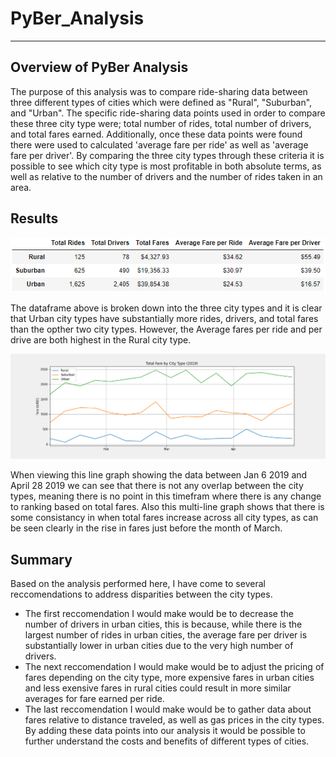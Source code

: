 # PyBer_Analysis
---
## Overview of PyBer Analysis
The purpose of this analysis was to compare ride-sharing data between three different types of cities which were defined as "Rural", "Suburban", and "Urban".  The specific ride-sharing data points used in order to compare these three city type were; total number of rides, total number of drivers, and total fares earned.  Additionally, once these data points were found there were used to calculated 'average fare per ride' as well as 'average fare per driver'.  By comparing the three city types through these criteria it is possible to see which city type is most profitable in both absolute terms, as well as relative to the number of drivers and the number of rides taken in an area.
## Results
![PyBer_Summary_DF](https://github.com/conpm/PyBer_Analysis/blob/main/analysis/PyBer_Summary_DF.PNG)

The dataframe above is broken down into the three city types and it is clear that Urban city types have substantially more rides, drivers, and total fares than the opther two city types.  However, the Average fares per ride and per drive are both highest in the Rural city type.

![PyBer_fare_summary](https://github.com/conpm/PyBer_Analysis/blob/main/analysis/PyBer_fare_summary.png)

When viewing this line graph showing the data between Jan 6 2019 and April 28 2019 we can see that there is not any overlap between the city types, meaning there is no point in this timefram where there is any change to ranking based on total fares.  Also this multi-line graph shows that there is some consistancy in when total fares increase across all city types, as can be seen clearly in the rise in fares just before the month of March.

## Summary
Based on the analysis performed here, I have come to several reccomendations to address disparities between the city types.  
- The first reccomendation I would make would be to decrease the number of drivers in urban cities, this is because, while there is the largest number of rides in urban cities, the average fare per driver is substantially lower in urban cities due to the very high number of drivers.
- The next reccomendation I would make would be to adjust the pricing of fares depending on the city type, more expensive fares in urban cities and less exensive fares in rural cities could result in more similar averages for fare earned per ride.
- The last reccomendation I would make would be to gather data about fares relative to distance traveled, as well as gas prices in the city types.  By adding these data points into our analysis it would be possible to further understand the costs and benefits of different types of cities.
